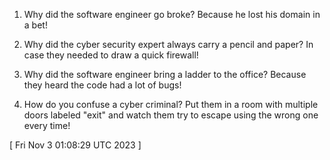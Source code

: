  
1. Why did the software engineer go broke? Because he lost his domain in a bet!

2. Why did the cyber security expert always carry a pencil and paper? In case they needed to draw a quick firewall!

3. Why did the software engineer bring a ladder to the office? Because they heard the code had a lot of bugs!

4. How do you confuse a cyber criminal? Put them in a room with multiple doors labeled "exit" and watch them try to escape using the wrong one every time!
 
[ 
Fri Nov  3 01:08:29 UTC 2023
 ]
